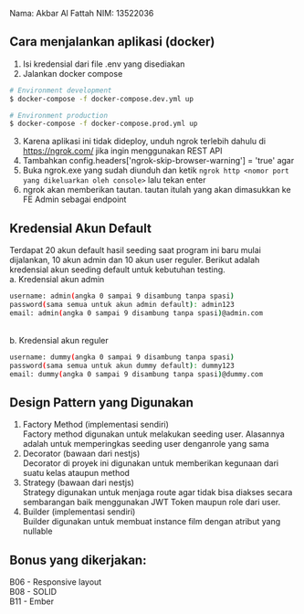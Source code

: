 Nama: Akbar Al Fattah
NIM: 13522036

## Cara menjalankan aplikasi (docker)
1. Isi kredensial dari file .env yang disediakan 
2. Jalankan docker compose
```bash
# Environment development
$ docker-compose -f docker-compose.dev.yml up

# Environment production
$ docker-compose -f docker-compose.prod.yml up
```
3. Karena aplikasi ini tidak dideploy, unduh ngrok terlebih dahulu di https://ngrok.com/ jika ingin menggunakan REST API
4. Tambahkan config.headers['ngrok-skip-browser-warning'] = 'true' agar 
4. Buka ngrok.exe yang sudah diunduh dan ketik ```ngrok http <nomor port yang dikeluarkan oleh console>``` lalu tekan enter
5. ngrok akan memberikan tautan. tautan itulah yang akan dimasukkan ke FE Admin sebagai endpoint
## Kredensial Akun Default
Terdapat 20 akun default hasil seeding saat program ini baru mulai dijalankan, 10 akun admin dan 10 akun user reguler.
Berikut adalah kredensial akun seeding default untuk kebutuhan testing.
<br>a. Kredensial akun admin<br>
```bash
username: admin(angka 0 sampai 9 disambung tanpa spasi)
password(sama semua untuk akun admin default): admin123
email: admin(angka 0 sampai 9 disambung tanpa spasi)@admin.com
 ```
<br>b. Kredensial akun reguler
```bash
username: dummy(angka 0 sampai 9 disambung tanpa spasi)
password(sama semua untuk akun dummy default): dummy123
email: dummy(angka 0 sampai 9 disambung tanpa spasi)@dummy.com
 ```
## Design Pattern yang Digunakan
1. Factory Method (implementasi sendiri)
    <br>Factory method digunakan untuk melakukan seeding user. Alasannya adalah untuk memperingkas seeding user denganrole yang sama
2. Decorator (bawaan dari nestjs)
    <br>Decorator di proyek ini digunakan untuk memberikan kegunaan dari suatu kelas ataupun method
3. Strategy (bawaan dari nestjs)
    <br> Strategy digunakan untuk menjaga route agar tidak bisa diakses secara sembarangan baik menggunakan JWT Token maupun role dari user.
4. Builder (implementasi sendiri)
    <br>Builder digunakan untuk membuat instance film dengan atribut yang nullable

## Bonus yang dikerjakan:
B06 - Responsive layout
<br>B08 - SOLID
<br>B11 - Ember
